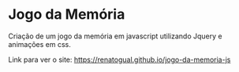# Jogo da Memória
Criação de um jogo da memória em javascript utilizando Jquery e animações em css.

Link para ver o site: https://renatogual.github.io/jogo-da-memoria-js
